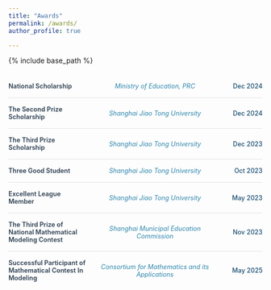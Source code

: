 ```yaml
---
title: "Awards"
permalink: /awards/
author_profile: true

---
```


{% include base_path %}

<style>
.awards-container {
  max-width: 100%;
  margin: 20px 0;
}

.award-item {
  display: grid;
  grid-template-columns: 2fr 3fr 1fr;
  gap: 20px;
  padding: 15px 0;
  border-bottom: 1px solid #e0e0e0;
  align-items: center;
}

.award-item:last-child {
  border-bottom: none;
}

.award-name {
  font-weight: 600;
  color: #2c3e50;
  text-align: left;
  font-size: 0.9em;
}

.award-organization {
  color: #2E86AB;
  font-style: italic;
  text-align: center;
  font-size: 0.9em;
}

.award-date {
  color: #1B4F72;
  font-weight: 500;
  text-align: right;
  white-space: nowrap;
  font-size: 0.9em;
}

@media (max-width: 768px) {
  .award-item {
    grid-template-columns: 1fr;
    gap: 8px;
    text-align: left;
  }
  
  .award-organization,
  .award-date {
    text-align: left;
  }
}
</style>

<div class="awards-container">
  <div class="award-item">
    <div class="award-name">National Scholarship</div>
    <div class="award-organization">Ministry of Education, PRC</div>
    <div class="award-date">Dec 2024</div>
  </div>

  <div class="award-item">
    <div class="award-name">The Second Prize Scholarship</div>
    <div class="award-organization">Shanghai Jiao Tong University</div>
    <div class="award-date">Dec 2024</div>
  </div>

  <div class="award-item">
    <div class="award-name">The Third Prize Scholarship</div>
    <div class="award-organization">Shanghai Jiao Tong University</div>
    <div class="award-date">Dec 2023</div>
  </div>

  <div class="award-item">
    <div class="award-name">Three Good Student</div>
    <div class="award-organization">Shanghai Jiao Tong University</div>
    <div class="award-date">Oct 2023</div>
  </div>

  <div class="award-item">
    <div class="award-name">Excellent League Member</div>
    <div class="award-organization">Shanghai Jiao Tong University</div>
    <div class="award-date">May 2023</div>
  </div>

  <div class="award-item">
    <div class="award-name">The Third Prize of National Mathematical Modeling Contest</div>
    <div class="award-organization">Shanghai Municipal Education Commission</div>
    <div class="award-date">Nov 2023</div>
  </div>

  <div class="award-item">
    <div class="award-name">Successful Participant of Mathematical Contest In Modeling</div>
    <div class="award-organization">Consortium for Mathematics and its Applications</div>
    <div class="award-date">May 2025</div>
  </div>
</div>